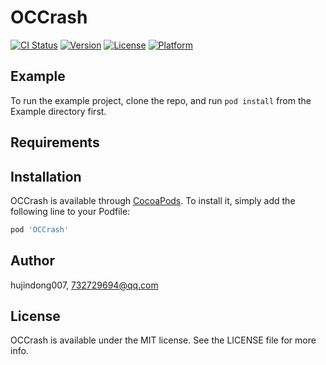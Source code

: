 # OCCrash

[![CI Status](http://img.shields.io/travis/hujindong007/OCCrash.svg?style=flat)](https://travis-ci.org/hujindong007/OCCrash)
[![Version](https://img.shields.io/cocoapods/v/OCCrash.svg?style=flat)](http://cocoapods.org/pods/OCCrash)
[![License](https://img.shields.io/cocoapods/l/OCCrash.svg?style=flat)](http://cocoapods.org/pods/OCCrash)
[![Platform](https://img.shields.io/cocoapods/p/OCCrash.svg?style=flat)](http://cocoapods.org/pods/OCCrash)

## Example

To run the example project, clone the repo, and run `pod install` from the Example directory first.

## Requirements

## Installation

OCCrash is available through [CocoaPods](http://cocoapods.org). To install
it, simply add the following line to your Podfile:

```ruby
pod 'OCCrash'
```

## Author

hujindong007, 732729694@qq.com

## License

OCCrash is available under the MIT license. See the LICENSE file for more info.
